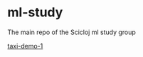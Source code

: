 # ml-study

The main repo of the Scicloj ml study group

[taxi-demo-1](https://scicloj.github.io/ml-study/projects/taxi-demo-1/doc/taxi-demo-1/core/)

